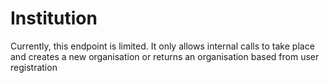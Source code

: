 
# Institution

Currently, this endpoint is limited. It only allows internal calls to take place and creates a new organisation or returns an organisation based from user registration



